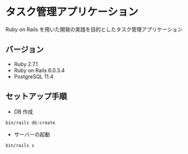 # タスク管理アプリケーション

Ruby on Rails を用いた開発の実践を目的としたタスク管理アプリケーション

## バージョン

- Ruby 2.7.1
- Ruby on Rails 6.0.3.4
- PostgreSQL 11.4

## セットアップ手順

- DB 作成

```
bin/rails db:create
```

- サーバーの起動

```
bin/rails s
```
